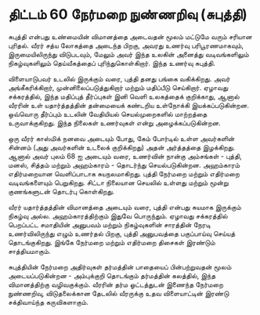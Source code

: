 # திட்டம் 60 நேர்மறை நுண்ணறிவு (சுபுத்தி)

சுபுத்தி என்பது உண்மையின் விமானத்தை அடைவதன் மூலம் மட்டுமே வரும் சரியான புரிதல். வீரர் சத்ய லோகத்தை அடைந்த பிறகு, அவரது உணர்வு பரிபூரணமாகவும், இருமையிலிருந்து விடுபடவும், மேலும் அவர் இந்த உலகின் அனைத்து வடிவங்களிலும் நிகழ்வுகளிலும் தெய்வீகத்தைப் புரிந்துகொள்கிறார். இந்த உணர்வு சுபுத்தி.

விளையாடுபவர் உடலில் இருக்கும் வரை, புத்தி தனது பங்கை வகிக்கிறது. அவர் அங்கீகரிக்கிறார், முன்னிலைப்படுத்துகிறார் மற்றும் மதிப்பீடு செய்கிறார். ஏழாவது சக்கரத்தில், இந்த மதிப்புத் தீர்ப்புகள் இனி வெளி உலகத்தைக் குறிக்காது, ஆனால் வீரரின் உள் யதார்த்தத்தின் தன்மையைக் கண்டறிய உள்நோக்கி இயக்கப்படுகின்றன. ஒவ்வொரு தீர்ப்பும் உடலின் வேதியியல் செயல்முறைகளில் மாற்றத்தை உருவாக்குகிறது. இந்த நிலைகள் உணர்வுகள் என்று அழைக்கப்படுகின்றன.

ஒரு வீரர் காஸ்மிக் நனவை அடையும் போது, கேம் போர்டில் உள்ள அவர்களின் சின்னம் (அது அவர்களின் உடலைக் குறிக்கிறது) அதன் அர்த்தத்தை இழக்கிறது. ஆனால் அவர் புலம் 68 ஐ அடையும் வரை, உணர்வின் நான்கு அம்சங்கள் - புத்தி, மனஸ், சித்தம் மற்றும் அஹம்காரம் - தொடர்ந்து செயல்படுகின்றன. அஹம்காரம் எதிர்மறையான வெளிப்பாடாக சுயநலமாகிறது. புத்தி நேர்மறை மற்றும் எதிர்மறை வடிவங்களையும் பெறுகிறது. சிட்டா நிலையான செயலில் உள்ளது மற்றும் மூன்று குணங்களுடன் தொடர்பு கொள்கிறது.

வீரர் யதார்த்தத்தின் விமானத்தை அடையும் வரை, புத்தி என்பது சுயமாக இருக்கும் நிகழ்வு அல்ல. அஹம்காரத்திற்கும் இதுவே பொருந்தும். ஏழாவது சக்கரத்தில் பெறப்பட்ட சமாதியின் அனுபவம் மற்றும் நிகழ்வுகளின் சாரத்தின் நேரடி உணர்விலிருந்து எழும் உணர்தல் பிறகு, புத்தி அனுபவத்தை பகுப்பாய்வு செய்யத் தொடங்குகிறது. இங்கே நேர்மறை மற்றும் எதிர்மறை திசைகள் இரண்டும் சாத்தியமாகும்.

சுபுத்தியின் நேர்மறை அதிர்வுகள் தர்மத்தின் பாதையைப் பின்பற்றுவதன் மூலம் அடையப்படுகின்றன - அம்புக்குறி தொடங்கும் தர்மத்தின் கலத்தில், இந்த விமானத்திற்கு வழிவகுக்கும். வீரரின் தர்ம ஓட்டத்துடன் இணைந்த நேர்மறை நுண்ணறிவு, விடுதலைக்கான தேடலில் வீரருக்கு உதவ விளையாட்டின் இரண்டு சக்திவாய்ந்த கருவிகளாகும்.
